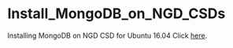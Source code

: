 # Install_MongoDB_on_NGD_CSDs
Installing MongoDB on NGD CSD for Ubuntu 16.04
Click [here](https://github.com/NGDSystems/Install_MongoDB_on_NGD_CSDs/edit/main/MongoDB_NGD_CSD_Ubuntu_16_04.md). 

